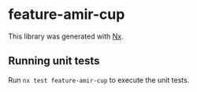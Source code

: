 # feature-amir-cup

This library was generated with [Nx](https://nx.dev).

## Running unit tests

Run `nx test feature-amir-cup` to execute the unit tests.
